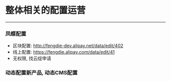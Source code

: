 # 整体相关的配置运营

------

### 凤蝶配置
- 区块配置: http://fengdie-dev.alipay.net/data/edit/402
- 线上配置: https://fengdie.alipay.com/data/edit/41
- 无权限, 找云绽申请

### 动态配置新产品, 动态CMS配置